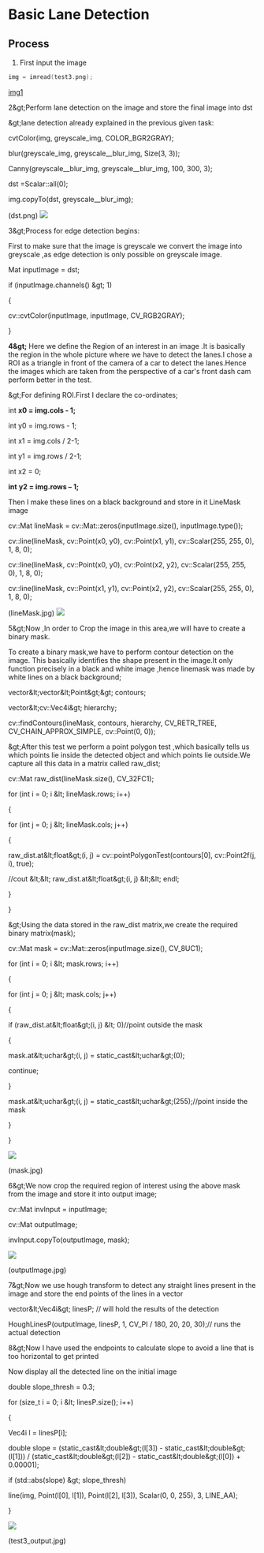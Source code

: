 # Basic Lane Detection


## Process
1. First input the image

```cpp
img = imread(test3.png);
```
[img1](pics/README_pics/img1.jpg)

2\&gt;Perform lane detection on the image and store the final image into dst

\&gt;lane detection already explained in the previous given task:

cvtColor(img, greyscale\_img, COLOR\_BGR2GRAY);

blur(greyscale\_img, greyscale\_\_blur\_img, Size(3, 3));

Canny(greyscale\_\_blur\_img, greyscale\_\_blur\_img, 100, 300, 3);

dst =Scalar::all(0);

img.copyTo(dst, greyscale\_\_blur\_img);

(dst.png) ![](RackMultipart20200930-4-bvionh_html_9c39001d9a1f548.png)

3\&gt;Process for edge detection begins:

First to make sure that the image is greyscale we convert the image into greyscale ,as edge detection is only possible on greyscale image.

Mat inputImage = dst;

if (inputImage.channels() \&gt; 1)

{

cv::cvtColor(inputImage, inputImage, CV\_RGB2GRAY);

}

**4\&gt;** Here we define the Region of an interest in an image .It is basically the region in the whole picture where we have to detect the lanes.I chose a ROI as a triangle in front of the camera of a car to detect the lanes.Hence the images which are taken from the perspective of a car&#39;s front dash cam perform better in the test.

\&gt;For defining ROI.First I declare the co-ordinates;

int **x0 = img.cols - 1;**

int y0 = img.rows - 1;

int x1 = img.cols / 2-1;

int y1 = img.rows / 2-1;

int x2 = 0;

**int**  **y2 = img.rows – 1;**

Then I make these lines on a black background and store in it LineMask image

cv::Mat lineMask = cv::Mat::zeros(inputImage.size(), inputImage.type());

cv::line(lineMask, cv::Point(x0, y0), cv::Point(x1, y1), cv::Scalar(255, 255, 0), 1, 8, 0);

cv::line(lineMask, cv::Point(x0, y0), cv::Point(x2, y2), cv::Scalar(255, 255, 0), 1, 8, 0);

cv::line(lineMask, cv::Point(x1, y1), cv::Point(x2, y2), cv::Scalar(255, 255, 0), 1, 8, 0);

(lineMask.jpg) ![](RackMultipart20200930-4-bvionh_html_4a864e9b7e64b66c.jpg)

5\&gt;Now ,In order to Crop the image in this area,we will have to create a binary mask.

To create a binary mask,we have to perform contour detection on the image. This basically identifies the shape present in the image.It only function precisely in a black and white image ,hence linemask was made by white lines on a black background;

vector\&lt;vector\&lt;Point\&gt;\&gt; contours;

vector\&lt;cv::Vec4i\&gt; hierarchy;

cv::findContours(lineMask, contours, hierarchy, CV\_RETR\_TREE, CV\_CHAIN\_APPROX\_SIMPLE, cv::Point(0, 0));

\&gt;After this test we perform a point polygon test ,which basically tells us which points lie inside the detected object and which points lie outside.We capture all this data in a matrix called raw\_dist;

cv::Mat raw\_dist(lineMask.size(), CV\_32FC1);

for (int i = 0; i \&lt; lineMask.rows; i++)

{

for (int j = 0; j \&lt; lineMask.cols; j++)

{

raw\_dist.at\&lt;float\&gt;(i, j) = cv::pointPolygonTest(contours[0], cv::Point2f(j, i), true);

//cout \&lt;\&lt; raw\_dist.at\&lt;float\&gt;(i, j) \&lt;\&lt; endl;

}

}

\&gt;Using the data stored in the raw\_dist matrix,we create the required binary matrix(mask);

cv::Mat mask = cv::Mat::zeros(inputImage.size(), CV\_8UC1);

for (int i = 0; i \&lt; mask.rows; i++)

{

for (int j = 0; j \&lt; mask.cols; j++)

{

if (raw\_dist.at\&lt;float\&gt;(i, j) \&lt; 0)//point outside the mask

{

mask.at\&lt;uchar\&gt;(i, j) = static\_cast\&lt;uchar\&gt;(0);

continue;

}

mask.at\&lt;uchar\&gt;(i, j) = static\_cast\&lt;uchar\&gt;(255);//point inside the mask

}

}

![](RackMultipart20200930-4-bvionh_html_68fb3f1bc40813fd.png)

(mask.jpg)

6\&gt;We now crop the required region of interest using the above mask from the image and store it into output image;

cv::Mat invInput = inputImage;

cv::Mat outputImage;

invInput.copyTo(outputImage, mask);

![](RackMultipart20200930-4-bvionh_html_889a1c24665c10c8.png)

(outputImage.jpg)

7\&gt;Now we use hough transform to detect any straight lines present in the image and store the end points of the lines in a vector

vector\&lt;Vec4i\&gt; linesP; // will hold the results of the detection

HoughLinesP(outputImage, linesP, 1, CV\_PI / 180, 20, 20, 30);// runs the actual detection

8\&gt;Now I have used the endpoints to calculate slope to avoid a line that is too horizontal to get printed

Now display all the detected line on the initial image

double slope\_thresh = 0.3;

for (size\_t i = 0; i \&lt; linesP.size(); i++)

{

Vec4i l = linesP[i];

double slope = (static\_cast\&lt;double\&gt;(l[3]) - static\_cast\&lt;double\&gt;(l[1])) / (static\_cast\&lt;double\&gt;(l[2]) - static\_cast\&lt;double\&gt;(l[0]) + 0.00001);

if (std::abs(slope) \&gt; slope\_thresh)

line(img, Point(l[0], l[1]), Point(l[2], l[3]), Scalar(0, 0, 255), 3, LINE\_AA);

}

![](RackMultipart20200930-4-bvionh_html_ff00e4df9b40e256.png)

(test3\_output.jpg)
